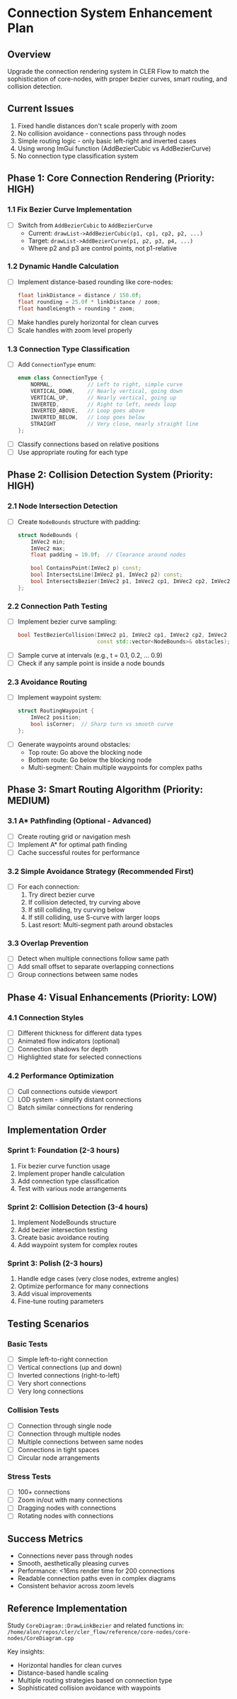 # Connection System Enhancement Plan

## Overview
Upgrade the connection rendering system in CLER Flow to match the sophistication of core-nodes, with proper bezier curves, smart routing, and collision detection.

## Current Issues
1. Fixed handle distances don't scale properly with zoom
2. No collision avoidance - connections pass through nodes
3. Simple routing logic - only basic left-right and inverted cases
4. Using wrong ImGui function (AddBezierCubic vs AddBezierCurve)
5. No connection type classification system

## Phase 1: Core Connection Rendering (Priority: HIGH)

### 1.1 Fix Bezier Curve Implementation
- [ ] Switch from `AddBezierCubic` to `AddBezierCurve`
  - Current: `drawList->AddBezierCubic(p1, cp1, cp2, p2, ...)`
  - Target: `drawList->AddBezierCurve(p1, p2, p3, p4, ...)`
  - Where p2 and p3 are control points, not p1-relative

### 1.2 Dynamic Handle Calculation
- [ ] Implement distance-based rounding like core-nodes:
  ```cpp
  float linkDistance = distance / 150.0f;
  float rounding = 25.0f * linkDistance / zoom;
  float handleLength = rounding * zoom;
  ```
- [ ] Make handles purely horizontal for clean curves
- [ ] Scale handles with zoom level properly

### 1.3 Connection Type Classification
- [ ] Add `ConnectionType` enum:
  ```cpp
  enum class ConnectionType {
      NORMAL,           // Left to right, simple curve
      VERTICAL_DOWN,    // Nearly vertical, going down
      VERTICAL_UP,      // Nearly vertical, going up  
      INVERTED,         // Right to left, needs loop
      INVERTED_ABOVE,   // Loop goes above
      INVERTED_BELOW,   // Loop goes below
      STRAIGHT          // Very close, nearly straight line
  };
  ```
- [ ] Classify connections based on relative positions
- [ ] Use appropriate routing for each type

## Phase 2: Collision Detection System (Priority: HIGH)

### 2.1 Node Intersection Detection
- [ ] Create `NodeBounds` structure with padding:
  ```cpp
  struct NodeBounds {
      ImVec2 min;
      ImVec2 max;
      float padding = 10.0f;  // Clearance around nodes
      
      bool ContainsPoint(ImVec2 p) const;
      bool IntersectsLine(ImVec2 p1, ImVec2 p2) const;
      bool IntersectsBezier(ImVec2 p1, ImVec2 cp1, ImVec2 cp2, ImVec2 p2) const;
  };
  ```

### 2.2 Connection Path Testing
- [ ] Implement bezier curve sampling:
  ```cpp
  bool TestBezierCollision(ImVec2 p1, ImVec2 cp1, ImVec2 cp2, ImVec2 p2, 
                           const std::vector<NodeBounds>& obstacles);
  ```
- [ ] Sample curve at intervals (e.g., t = 0.1, 0.2, ... 0.9)
- [ ] Check if any sample point is inside a node bounds

### 2.3 Avoidance Routing
- [ ] Implement waypoint system:
  ```cpp
  struct RoutingWaypoint {
      ImVec2 position;
      bool isCorner;  // Sharp turn vs smooth curve
  };
  ```
- [ ] Generate waypoints around obstacles:
  - Top route: Go above the blocking node
  - Bottom route: Go below the blocking node
  - Multi-segment: Chain multiple waypoints for complex paths

## Phase 3: Smart Routing Algorithm (Priority: MEDIUM)

### 3.1 A* Pathfinding (Optional - Advanced)
- [ ] Create routing grid or navigation mesh
- [ ] Implement A* for optimal path finding
- [ ] Cache successful routes for performance

### 3.2 Simple Avoidance Strategy (Recommended First)
- [ ] For each connection:
  1. Try direct bezier curve
  2. If collision detected, try curving above
  3. If still colliding, try curving below
  4. If still colliding, use S-curve with larger loops
  5. Last resort: Multi-segment path around obstacles

### 3.3 Overlap Prevention
- [ ] Detect when multiple connections follow same path
- [ ] Add small offset to separate overlapping connections
- [ ] Group connections between same nodes

## Phase 4: Visual Enhancements (Priority: LOW)

### 4.1 Connection Styles
- [ ] Different thickness for different data types
- [ ] Animated flow indicators (optional)
- [ ] Connection shadows for depth
- [ ] Highlighted state for selected connections

### 4.2 Performance Optimization
- [ ] Cull connections outside viewport
- [ ] LOD system - simplify distant connections
- [ ] Batch similar connections for rendering

## Implementation Order

### Sprint 1: Foundation (2-3 hours)
1. Fix bezier curve function usage
2. Implement proper handle calculation
3. Add connection type classification
4. Test with various node arrangements

### Sprint 2: Collision Detection (3-4 hours)
1. Implement NodeBounds structure
2. Add bezier intersection testing
3. Create basic avoidance routing
4. Add waypoint system for complex routes

### Sprint 3: Polish (2-3 hours)
1. Handle edge cases (very close nodes, extreme angles)
2. Optimize performance for many connections
3. Add visual improvements
4. Fine-tune routing parameters

## Testing Scenarios

### Basic Tests
- [ ] Simple left-to-right connection
- [ ] Vertical connections (up and down)
- [ ] Inverted connections (right-to-left)
- [ ] Very short connections
- [ ] Very long connections

### Collision Tests
- [ ] Connection through single node
- [ ] Connection through multiple nodes
- [ ] Multiple connections between same nodes
- [ ] Connections in tight spaces
- [ ] Circular node arrangements

### Stress Tests
- [ ] 100+ connections
- [ ] Zoom in/out with many connections
- [ ] Dragging nodes with connections
- [ ] Rotating nodes with connections

## Success Metrics
- Connections never pass through nodes
- Smooth, aesthetically pleasing curves
- Performance: <16ms render time for 200 connections
- Readable connection paths even in complex diagrams
- Consistent behavior across zoom levels

## Reference Implementation
Study `CoreDiagram::DrawLinkBezier` and related functions in:
`/home/alon/repos/cler/cler_flow/reference/core-nodes/core-nodes/CoreDiagram.cpp`

Key insights:
- Horizontal handles for clean curves
- Distance-based handle scaling
- Multiple routing strategies based on connection type
- Sophisticated collision avoidance with waypoints